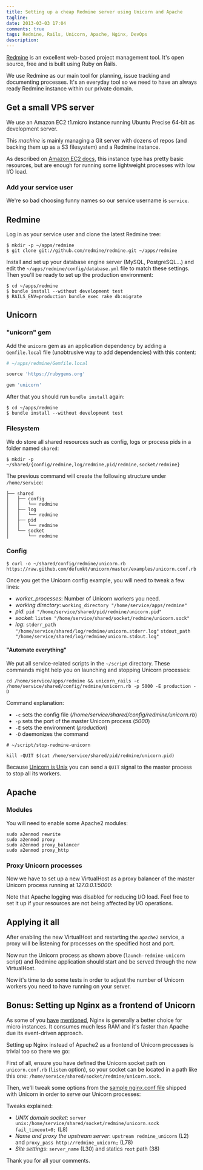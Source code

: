 ```yaml
---
title: Setting up a cheap Redmine server using Unicorn and Apache
tagline:
date: 2013-03-03 17:04
comments: true
tags: Redmine, Rails, Unicorn, Apache, Nginx, DevOps
description:
---
```


[Redmine](http://redmine.org) is an excellent web-based project management tool.
It's open source, free and is built using Ruby on Rails.

We use Redmine as our main tool for planning, issue tracking and
documenting processes. It's an everyday tool so we need to have an always ready
Redmine instance within our private domain.

## Get a small VPS server

We use an Amazon EC2 t1.micro instance running Ubuntu Precise 64-bit as
development server.

This *machine* is mainly managing a Git server with dozens of repos (and
backing them up as a S3 filesystem) and a Redmine instance.

As described on [Amazon EC2 docs](http://aws.amazon.com/ec2/instance-types/),
this instance type has pretty basic resources, but are enough for running
some lightweight processes with low I/O load.

### Add your service user

We're so bad choosing funny names so our service username is `service`.

## Redmine

Log in as your service user and clone the latest Redmine tree:

```shell
$ mkdir -p ~/apps/redmine
$ git clone git://github.com/redmine/redmine.git ~/apps/redmine
```

Install and set up your database engine server (MySQL, PostgreSQL…) and edit the
`~/apps/redmine/config/database.yml` file to match these settings. Then you'll
be ready to set up the production environment:

```shell
$ cd ~/apps/redmine
$ bundle install --without development test
$ RAILS_ENV=production bundle exec rake db:migrate
```

## Unicorn

### "unicorn" gem

Add the `unicorn` gem as an application dependency by adding a
`Gemfile.local` file (unobtrusive way to add dependencies)
with this content:

```ruby
# ~/apps/redmine/Gemfile.local

source 'https://rubygems.org'

gem 'unicorn'
```

After that you should run `bundle install` again:

```shell
$ cd ~/apps/redmine
$ bundle install --without development test
```

### Filesystem

We do store all shared resources such as config, logs or process pids in a
folder named `shared`:

```shell
$ mkdir -p ~/shared/{config/redmine,log/redmine,pid/redmine,socket/redmine}
```

The previous command will create the following structure under
`/home/service`:

```
├── shared
│   ├── config
│   │   └── redmine
│   ├── log
│   │   └── redmine
│   ├── pid
│   │   └── redmine
│   └── socket
│       └── redmine
```

### Config

```shell
$ curl -o ~/shared/config/redmine/unicorn.rb https://raw.github.com/defunkt/unicorn/master/examples/unicorn.conf.rb
```

Once you get the Unicorn config example, you will need to tweak a few
lines:

* *worker_processes*: Number of Unicorn workers you need.
* *working directory*: `working_directory "/home/service/apps/redmine"`
* *pid*: `pid "/home/service/shared/pid/redmine/unicorn.pid"`
* *socket*: `listen "/home/service/shared/socket/redmine/unicorn.sock"`
* *log*:
    `stderr_path "/home/service/shared/log/redmine/unicorn.stderr.log"`
    `stdout_path "/home/service/shared/log/redmine/unicorn.stdout.log"`

#### "Automate everything"

We put all service-related scripts in the `~/script` directory. 
These commands might help you on launching and stopping Unicorn
processes:

```shell
cd /home/service/apps/redmine && unicorn_rails -c /home/service/shared/config/redmine/unicorn.rb -p 5000 -E production -D
```

Command explanation:

* `-c` sets the config file (*/home/service/shared/config/redmine/unicorn.rb*)
* `-p` sets the port of the master Unicorn process (*5000*)
* `-E` sets the environment (*production*)
* `-D` daemonizes the command

```shell
# ~/script/stop-redmine-unicorn

kill -QUIT $(cat /home/service/shared/pid/redmine/unicorn.pid)
```

Because [Unicorn is Unix](http://tomayko.com/writings/unicorn-is-unix) you can
send a `QUIT` signal to the master process to stop all its workers.

## Apache

### Modules

You will need to enable some Apache2 modules:

```shell
sudo a2enmod rewrite
sudo a2enmod proxy
sudo a2enmod proxy_balancer
sudo a2enmod proxy_http
```

### Proxy Unicorn processes 

Now we have to set up a new VirtualHost as a proxy balancer of the master
Unicorn process running at *127.0.0.1:5000*:

<script src="http://gist.github.com/5077319.js"></script>

Note that Apache logging was disabled for reducing I/O load. Feel free
to set it up if your resources are not being affected by I/O operations.

## Applying it all

After enabling the new VirtualHost and restarting the `apache2` service,
a proxy will be listening for processes on the specified host and port.

Now run the Unicorn process as shown above (`launch-redmine-unicorn` script)
and Redmine application should start and be served through the new
VirtualHost.

Now it's time to do some tests in order to adjust the number of Unicorn workers
you need to have running on your server.

## Bonus: Setting up Nginx as a frontend of Unicorn

As some of you [have](http://blog.davidanguita.name/2013/03/03/setting-up-a-cheap-redmine-server-using-unicorn-and-apache/#comment-821879303)
[mentioned](http://twitter.com/mayoral), Nginx is generally a better choice
for micro instances. It consumes much less RAM and it's faster than
Apache due its event-driven approach.

Setting up Nginx instead of Apache2 as a frontend of Unicorn processes is trivial
too so there we go:

First of all, ensure you have defined the Unicorn socket path on
`unicorn.conf.rb` (`listen` option), so your socket can be located in a path
like this one: `/home/service/shared/socket/redmine/unicorn.sock`.

Then, we'll tweak some options from the
[sample nginx.conf file](https://github.com/defunkt/unicorn/blob/master/examples/nginx.conf)
shipped with Unicorn in order to *serve* our Unicorn processes:

<script src="http://gist.github.com/5198040.js"></script>

Tweaks explained:

* *UNIX domain socket*: `server unix:/home/service/shared/socket/redmine/unicorn.sock fail_timeout=0;` (L8)
* *Name and proxy the upstream server*:
`upstream redmine_unicorn` (L2) and `proxy_pass http://redmine_unicorn;` (L78)
* *Site settings*: `server_name` (L30) and statics `root` path (38)

Thank you for all your comments.

